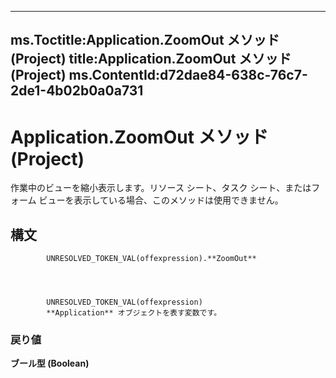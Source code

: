 

---
ms.Toctitle:Application.ZoomOut メソッド (Project)
title:Application.ZoomOut メソッド (Project)
ms.ContentId:d72dae84-638c-76c7-2de1-4b02b0a0a731
---
# Application.ZoomOut メソッド (Project)




作業中のビューを縮小表示します。リソース シート、タスク シート、またはフォーム ビューを表示している場合、このメソッドは使用できません。

## 構文

            UNRESOLVED_TOKEN_VAL(offexpression).**ZoomOut**




            UNRESOLVED_TOKEN_VAL(offexpression)
            **Application** オブジェクトを表す変数です。

### 戻り値
**ブール型 (Boolean)**






